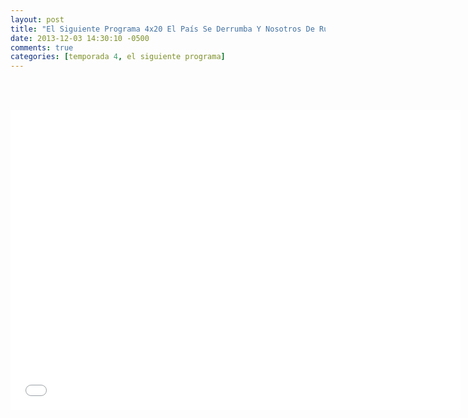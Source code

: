 ```yaml
---
layout: post
title: "El Siguiente Programa 4x20 El País Se Derrumba Y Nosotros De Rumba"
date: 2013-12-03 14:30:10 -0500
comments: true
categories: [temporada 4, el siguiente programa]
---
```

<div align="center">

<br></br>
<iframe width="720" height="480" src="//www.youtube.com/embed/m-YlxMx2OVc" frameborder="0" allowfullscreen></iframe>
</div>
